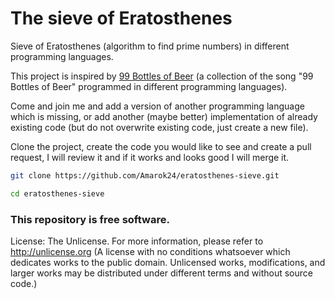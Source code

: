 # The sieve of Eratosthenes
Sieve of Eratosthenes (algorithm to find prime numbers) in different programming languages.

This project is inspired by [99 Bottles of Beer](http://99-bottles-of-beer.net/) (a collection of the song "99 Bottles of Beer" programmed in different programming languages).

Come and join me and add a version of another programming language which is missing, or add another (maybe better) implementation of already existing code (but do not overwrite existing code, just create a new file).

Clone the project, create the code you would like to see and create a pull request, I will review it and if it works and looks good I will merge it.

```sh
git clone https://github.com/Amarok24/eratosthenes-sieve.git

cd eratosthenes-sieve
```

### This repository is free software.

License: The Unlicense. For more information, please refer to http://unlicense.org
(A license with no conditions whatsoever which dedicates works to the public domain. Unlicensed works, modifications, and larger works may be distributed under different terms and without source code.)
